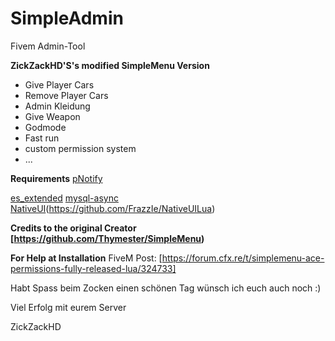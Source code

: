 # SimpleAdmin

Fivem Admin-Tool

**ZickZackHD'S's modified SimpleMenu Version**

+ Give Player Cars
+ Remove Player Cars
+ Admin Kleidung
+ Give Weapon
+ Godmode
+ Fast run
+ custom permission system
+ ...


**Requirements**
[pNotify](https://github.com/Nick78111/pNotify)

[es_extended](https://github.com/esx-framework/es_extended)
[mysql-async](https://github.com/brouznouf/fivem-mysql-async)
[NativeUI](included)(https://github.com/FrazzIe/NativeUILua)

**Credits to the original Creator [https://github.com/Thymester/SimpleMenu)**

**For Help at Installation**
FiveM Post: [https://forum.cfx.re/t/simplemenu-ace-permissions-fully-released-lua/324733]

Habt Spass beim Zocken einen schönen Tag wünsch ich euch auch noch :)


Viel Erfolg mit eurem Server


ZickZackHD
